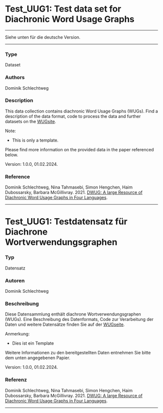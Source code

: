 # __Test_UUG1__: Test data set for Diachronic Word Usage Graphs

- - -
Siehe unten für die deutsche Version.
- - -

### Type

Dataset

### Authors

Dominik Schlechtweg

### Description

This data collection contains diachronic Word Usage Graphs (WUGs). Find a description of the data format, code to process the data and further datasets on the [WUGsite](https://www.ims.uni-stuttgart.de/data/wugs).

Note:

- This is only a template.

Please find more information on the provided data in the paper referenced below.
 
Version: 1.0.0, 01.02.2024.

### Reference

Dominik Schlechtweg, Nina Tahmasebi, Simon Hengchen, Haim Dubossarsky, Barbara McGillivray. 2021. [DWUG: A large Resource of Diachronic Word Usage Graphs in Four Languages](https://arxiv.org/abs/2104.08540).

- - -

# __Test_UUG1__: Testdatensatz für Diachrone Wortverwendungsgraphen

### Typ

Datensatz

### Autoren

Dominik Schlechtweg

### Beschreibung

Diese Datensammlung enthält diachrone Wortverwendungsgraphen (WUGs). Eine Beschreibung des Datenformats, Code zur Verarbeitung der Daten und weitere Datensätze finden Sie auf der [WUGseite](https://www.ims.uni-stuttgart.de/data/wugs).

Anmerkung:

- Dies ist ein Template

Weitere Informationen zu den bereitgestellten Daten entnehmen Sie bitte dem unten angegebenen Papier.

Version: 1.0.0, 01.02.2024.

### Referenz

Dominik Schlechtweg, Nina Tahmasebi, Simon Hengchen, Haim Dubossarsky, Barbara McGillivray. 2021. [DWUG: A large Resource of Diachronic Word Usage Graphs in Four Languages](https://arxiv.org/abs/2104.08540).

- - -
